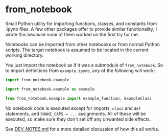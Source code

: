 # from_notebook

Small Python utility for importing functions, classes, and constants from .ipynb files. A few other packages offer to provide similar functionality; I wrote this because none of them worked on the first try for me.

Notebooks can be imported from other notebooks or from normal Python scripts. The target notebook is assumed to be located in the current working directory.

You just import the notebook as if it was a submodule of `from_notebook`. So to import definitions from `example.ipynb`, any of the following will work:

```python
import from_notebook.example
```
```python
import from_notebook.example as example
```
```python
from from_notebook.example import example_function, ExampleClass
```

No notebook code is executed except for imports, `class` and `def` statements, and `SNAKE_CAPS = ...` assignments. All of these will be executed, so make sure they don't set off any unwanted side effects.

See [DEV_NOTES.md](./DEV_NOTES.md) for a more detailed discussion of how this all works.
